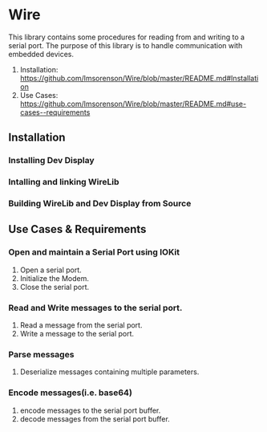 # Wire
This library contains some procedures for reading from and writing to a serial port.  The purpose of this library is to handle communication with embedded devices. 

1. Installation: https://github.com/lmsorenson/Wire/blob/master/README.md#Installation
1. Use Cases: https://github.com/lmsorenson/Wire/blob/master/README.md#use-cases--requirements


## Installation
### Installing Dev Display
### Intalling and linking WireLib
### Building WireLib and Dev Display from Source

## Use Cases & Requirements
### Open and maintain a Serial Port using IOKit
1. Open a serial port.
1. Initialize the Modem.
1. Close the serial port.

### Read and Write messages to the serial port.
1. Read a message from the serial port.
1. Write a message to the serial port.

### Parse messages
1. Deserialize messages containing multiple parameters.

### Encode messages(i.e. base64)
1. encode messages to the serial port buffer.
1. decode messages from the serial port buffer.
